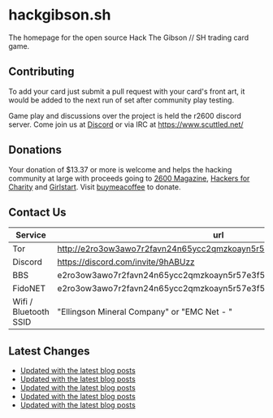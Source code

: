 # hackgibson.sh
The homepage for the open source Hack The Gibson // SH trading card game.


## Contributing

To add your card just submit a pull request with your card's front art, it would be added to the next run of set after community play testing.

Game play and discussions over the project is held the r2600 discord server. Come join us at [Discord](https://discord.com/invite/9hABUzz) or via IRC at https://www.scuttled.net/


## Donations

Your donation of $13.37 or more is welcome and helps the hacking community at large with proceeds going to [2600 Magazine](https://2600.com/), [Hackers for Charity](https://hackersforcharity.org) and [Girlstart](https://girlstart.org).  Visit [buymeacoffee](https://www.buymeacoffee.com/hackgibson.sh) to donate.


## Contact Us

Service | url
-|-
Tor | http://e2ro3ow3awo7r2favn24n65ycc2qmzkoayn5r57e3f56nvjwdcgg32ad.onion
Discord | https://discord.com/invite/9hABUzz
BBS | e2ro3ow3awo7r2favn24n65ycc2qmzkoayn5r57e3f56nvjwdcgg32ad.onion:23
FidoNET | e2ro3ow3awo7r2favn24n65ycc2qmzkoayn5r57e3f56nvjwdcgg32ad.onion:24554
Wifi / Bluetooth SSID | "Ellingson Mineral Company" or "EMC Net - <fidonet address>"

## Latest Changes
<!-- BLOG-POST-LIST:START -->
- [Updated with the latest blog posts](https://github.com/DFW2600/hackgibson.sh/commit/ccc3db9c6f686c4f2d57c7e410a54f87e4e61eb9)
- [Updated with the latest blog posts](https://github.com/DFW2600/hackgibson.sh/commit/5fdb8f4ff30266c331fec72564446d4a2669c577)
- [Updated with the latest blog posts](https://github.com/DFW2600/hackgibson.sh/commit/4a1d31513a8be3cdcd8b0c87a8a4b214714dbcf9)
- [Updated with the latest blog posts](https://github.com/DFW2600/hackgibson.sh/commit/4e7f7eb622e32d72d6781e294b711bd2d6afb62a)
- [Updated with the latest blog posts](https://github.com/DFW2600/hackgibson.sh/commit/79819050eb65af661552cafdbfa33e620bfa63e2)
<!-- BLOG-POST-LIST:END -->
